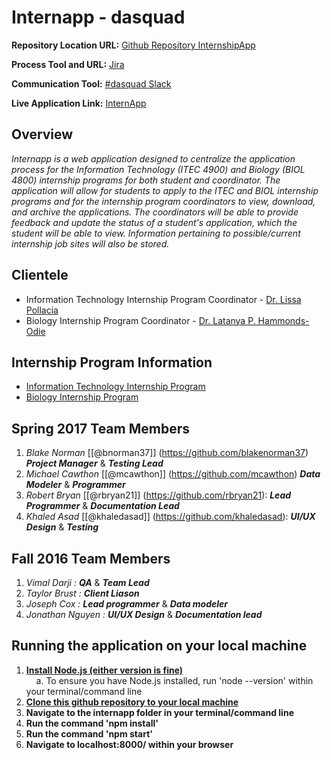# Internapp - dasquad
**Repository Location URL:**  [Github Repository InternshipApp]( https://github.com/soft-eng-practicum/internapp )

**Process Tool and URL:**  [Jira]( http://itec-gunay.duckdns.org:8080/ )

**Communication Tool:**  [#dasquad Slack](https://ggc-dev.slack.com/messages/intern_app/)

**Live Application Link:**  [InternApp](http://ggc-internapp.herokuapp.com/)

##  Overview
*Internapp is a web application designed to centralize the application process for the Information Technology (ITEC 4900) and Biology (BIOL 4800) internship programs for both student and coordinator. The application will allow for students to apply to the ITEC and BIOL internship programs and for the internship program coordinators to view, download, and archive the applications. The coordinators will be able to provide feedback and update the status of a student's application, which the student will be able to view. Information pertaining to possible/current internship job sites will also be stored.*
<br/>
## Clientele
- Information Technology Internship Program Coordinator - [Dr. Lissa Pollacia](http://www.ggc.edu/about-ggc/directory/lissa-pollacia)
- Biology Internship Program Coordinator - [Dr. Latanya P. Hammonds-Odie](http://www.ggc.edu/about-ggc/directory/latanya-hammonds-odie)

## Internship Program Information
- [Information Technology Internship Program](http://www.ggc.edu/academics/schools/school-of-science-and-technology/internships/#itec4900)
- [Biology Internship Program](http://www.ggc.edu/academics/schools/school-of-science-and-technology/internships/#chem4800)

## Spring 2017 Team Members
1. *Blake Norman*  [[@bnorman37]] (https://github.com/blakenorman37) ***Project Manager*** & ***Testing Lead***<br>
2. *Michael Cawthon*  [[@mcawthon]] (https://github.com/mcawthon) ***Data Modeler*** & ***Programmer***<br>
3. *Robert Bryan* [[@rbryan21]] (https://github.com/rbryan21): ***Lead Programmer*** & ***Documentation Lead***<br>
4. *Khaled Asad* [[@khaledasad]] (https://github.com/khaledasad):  ***UI/UX Design*** & ***Testing***<br>

## Fall 2016 Team Members
1. *Vimal Darji :*  ***QA*** & ***Team Lead*** <br>
2. *Taylor Brust :* ***Client Liason*** <br>
3. *Joseph Cox :*   ***Lead programmer*** & ***Data modeler***<br>   
4. *Jonathan Nguyen :* ***UI/UX Design*** & ***Documentation lead***<br>

## Running the application on your local machine
1. __[Install Node.js (either version is fine)](https://nodejs.org/en/)__<br>
    &nbsp;&nbsp;&nbsp;&nbsp;a. To ensure you have Node.js installed, run 'node --version' within your terminal/command line<br/>
2. __[Clone this github repository to your local machine](https://github.com/soft-eng-practicum/internapp)__<br>
3. __Navigate to the internapp folder in your terminal/command line__<br>
4. __Run the command 'npm install'__<br>
5. __Run the command 'npm start'__<br>
6. __Navigate to localhost:8000/ within your browser__<br>
